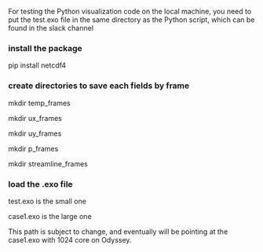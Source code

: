 For testing the Python visualization code on the local machine, you need to put the test.exo file in the same directory as the Python script, which can be found in the slack channel


### install the package
pip install netcdf4


### create directories to save each fields by frame
mkdir temp_frames

mkdir ux_frames

mkdir uy_frames

mkdir p_frames

mkdir streamline_frames


### load the .exo file
test.exo is the small one

case1.exo is the large one

This path is subject to change, and eventually will be pointing at the case1.exo with 1024 core on Odyssey.


